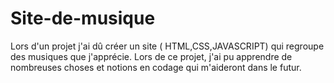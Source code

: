 # Site-de-musique
 Lors d'un projet j'ai dû créer un site ( HTML,CSS,JAVASCRIPT) qui regroupe des musiques que j'apprécie. Lors de ce projet, j'ai pu apprendre de nombreuses choses et notions en codage qui m'aideront dans le futur.
